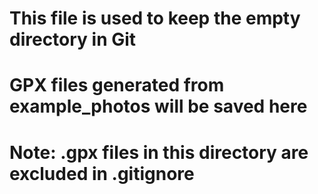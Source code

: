 # This file is used to keep the empty directory in Git
# GPX files generated from example_photos will be saved here
# Note: .gpx files in this directory are excluded in .gitignore
